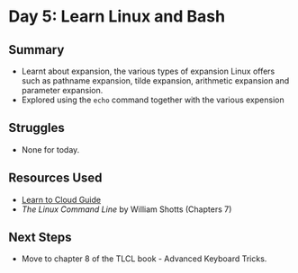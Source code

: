# Day 5: Learn Linux and Bash

## Summary
- Learnt about expansion, the various types of expansion Linux offers such as pathname expansion, tilde expansion, arithmetic expansion and parameter expansion.  
- Explored using the `echo` command together with the various expension 

## Struggles
- None for today.

## Resources Used
- [Learn to Cloud Guide](https://learntocloud.guide/)
- *The Linux Command Line* by William Shotts (Chapters 7)

## Next Steps
- Move to chapter 8 of the TLCL book -  Advanced Keyboard Tricks. 

